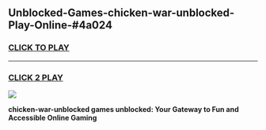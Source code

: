 
## Unblocked-Games-chicken-war-unblocked-Play-Online-#4a024
<h3>
<a href="https://premium.freeplayer.one?title=chicken-war-unblocked&ref=27F">CLICK TO PLAY</a></h3>
<hr>

<h3>
<a href="https://premium.freeplayer.one?title=chicken-war-unblocked&ref=27F">CLICK 2 PLAY</a>
  
</h3>

<a href="https://premium.freeplayer.one?title=chicken-war-unblocked&ref=27F"><img src="https://clearcache.store/games.png"></a>


**chicken-war-unblocked games unblocked: Your Gateway to Fun and Accessible Online Gaming**
